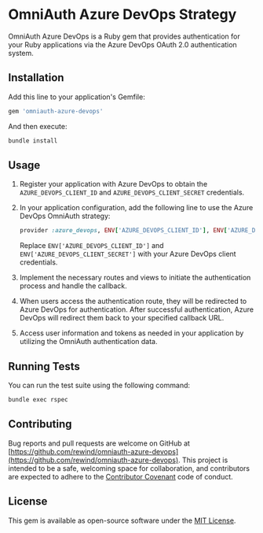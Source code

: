 # OmniAuth Azure DevOps Strategy

OmniAuth Azure DevOps is a Ruby gem that provides authentication for your Ruby applications via the Azure DevOps OAuth 2.0 authentication system.

## Installation

Add this line to your application's Gemfile:

```ruby
gem 'omniauth-azure-devops'
```

And then execute:

```bash
bundle install
```

## Usage

1. Register your application with Azure DevOps to obtain the `AZURE_DEVOPS_CLIENT_ID` and `AZURE_DEVOPS_CLIENT_SECRET` credentials.

2. In your application configuration, add the following line to use the Azure DevOps OmniAuth strategy:

   ```ruby
   provider :azure_devops, ENV['AZURE_DEVOPS_CLIENT_ID'], ENV['AZURE_DEVOPS_CLIENT_SECRET'], scope: 'vso.auditlog etc...', callback_path: '/link/azure_devops/oauth_callback'
   ```

   Replace `ENV['AZURE_DEVOPS_CLIENT_ID']` and `ENV['AZURE_DEVOPS_CLIENT_SECRET']` with your Azure DevOps client credentials.

3. Implement the necessary routes and views to initiate the authentication process and handle the callback.

4. When users access the authentication route, they will be redirected to Azure DevOps for authentication. After successful authentication, Azure DevOps will redirect them back to your specified callback URL.

5. Access user information and tokens as needed in your application by utilizing the OmniAuth authentication data.

## Running Tests

You can run the test suite using the following command:

```bash
bundle exec rspec
```

## Contributing

Bug reports and pull requests are welcome on GitHub at [https://github.com/rewind/omniauth-azure-devops](https://github.com/rewind/omniauth-azure-devops). This project is intended to be a safe, welcoming space for collaboration, and contributors are expected to adhere to the [Contributor Covenant](https://www.contributor-covenant.org) code of conduct.

## License

This gem is available as open-source software under the [MIT License](https://opensource.org/licenses/MIT).
